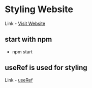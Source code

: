 # Styling Website

Link - [Visit Website](https://styling-editor.vercel.app/)

## start with npm
- npm start

## useRef is used for styling
Link - [useRef](https://www.w3schools.com/react/react_useref.asp)